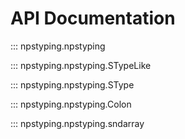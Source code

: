 # API Documentation

::: npstyping.npstyping

::: npstyping.npstyping.STypeLike

::: npstyping.npstyping.SType

::: npstyping.npstyping.Colon

::: npstyping.npstyping.sndarray

